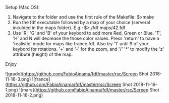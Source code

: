 Setup (Mac OS):

1. Navigate to the folder and use the first rule of the Makefile:
	$>make
2. Run the fdf executable followed by a map of your choice (serveral inculded in the maps folder). E.g.:
	$>./fdf maps/42.fdf
3. Use 'R', 'G' and 'B' of your keybord to add more Red, Green or Blue. 'T', 'H' and N will decrease the those color values.
Press 'return' to have a 'realistic' mode for maps like france.fdf.
Also try '1' until 9 of your keybord for rotations.
'+' and '-' for the zoom, and '/' '*' to modify the 'z' attribute (height) of the map.

Enjoy

![grade](https://github.com/FabioAinama/fdf/master/rsc/Screen Shot 2018-11-16-3.png)
![france](https://github.com/FabioAinama/fdf/master/rsc/Screen Shot 2018-11-16-1.png)
![mars](https://github.comFabioAinama/fdf/master/rsc/Screen Shot 2018-11-16-2.png)
